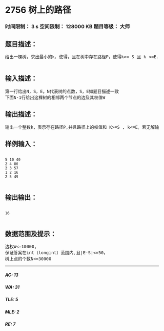 # 2756 树上的路径   
### 时间限制： 3 s     空间限制： 128000 KB     题目等级： 大师  
## 题目描述：  

<pre>
给出一棵树，求出最小的k，使得，且在树中存在路径P，使得k>= S 且 k <=E. （k为路径P上的边的权值和）  

</pre>
  
  
## 输入描述：  

<pre>
第一行给出N，S，E，N代表树的点数，S，E如题目描述一致
下面N-1行给出这棵树的相邻两个节点的边及其权值W
</pre>
  
  
## 输出描述：  

<pre>
输出一个整数k，表示存在路径P,并且路径上的权值和 K>=S , k<=E，若无解输出-1
</pre>
  
  
## 样例输入：  

<pre><code>
5 10 40
2 4 80
2 3 57
1 2 16
2 5 49  

</code></pre>
  
  
## 输出输出：  

<pre><code>
16  

</code></pre>
  
  
## 数据范围及提示：  

<pre>
边权W<=10000,
保证答案在int（longint）范围内,且|E-S|<=50，
树上点的个数N<=30000
</pre>
  
  
***  

##### AC: 13  
##### WA: 31  
##### TLE: 5  
##### MLE: 2  
##### RE: 7  
